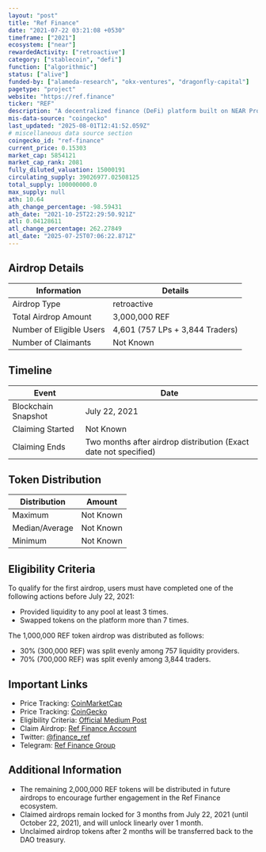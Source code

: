 ```yaml
---
layout: "post"
title: "Ref Finance"
date: "2021-07-22 03:21:08 +0530"
timeframe: ["2021"]
ecosystem: ["near"]
rewardedActivity: ["retroactive"]
category: ["stablecoin", "defi"]
function: ["algorithmic"]
status: ["alive"]
funded-by: ["alameda-research", "okx-ventures", "dragonfly-capital"]
pagetype: "project"
website: "https://ref.finance"
ticker: "REF"
description: "A decentralized finance (DeFi) platform built on NEAR Protocol, offering liquidity provision, swaps, and yield farming."
mis-data-source: "coingecko"
last_updated: "2025-08-01T12:41:52.059Z"
# miscellaneous data source section
coingecko_id: "ref-finance"
current_price: 0.15303
market_cap: 5854121
market_cap_rank: 2081
fully_diluted_valuation: 15000191
circulating_supply: 39026977.02508125
total_supply: 100000000.0
max_supply: null
ath: 10.64
ath_change_percentage: -98.59431
ath_date: "2021-10-25T22:29:50.921Z"
atl: 0.04128611
atl_change_percentage: 262.27849
atl_date: "2025-07-25T07:06:22.871Z"
---
```


## Airdrop Details

| Information              | Details                         |
| ------------------------ | ------------------------------- |
| Airdrop Type             | retroactive                     |
| Total Airdrop Amount     | 3,000,000 REF                   |
| Number of Eligible Users | 4,601 (757 LPs + 3,844 Traders) |
| Number of Claimants      | Not Known                       |

## Timeline

| Event               | Date                                                             |
| ------------------- | ---------------------------------------------------------------- |
| Blockchain Snapshot | July 22, 2021                                                    |
| Claiming Started    | Not Known                                                        |
| Claiming Ends       | Two months after airdrop distribution (Exact date not specified) |

## Token Distribution

| Distribution   | Amount    |
| -------------- | --------- |
| Maximum        | Not Known |
| Median/Average | Not Known |
| Minimum        | Not Known |

## Eligibility Criteria

To qualify for the first airdrop, users must have completed one of the following actions before July 22, 2021:

- Provided liquidity to any pool at least 3 times.
- Swapped tokens on the platform more than 7 times.

The 1,000,000 REF token airdrop was distributed as follows:

- 30% (300,000 REF) was split evenly among 757 liquidity providers.
- 70% (700,000 REF) was split evenly among 3,844 traders.

## Important Links

- Price Tracking: [CoinMarketCap](https://coinmarketcap.com/currencies/ref-finance/)
- Price Tracking: [CoinGecko](https://www.coingecko.com/en/coins/ref-finance/)
- Eligibility Criteria: [Official Medium Post](https://rhea-finance.medium.com/ref-airdrop-for-early-adopters-60f27724b61e)
- Claim Airdrop: [Ref Finance Account](https://app.ref.finance/account)
- Twitter: [@finance_ref](https://twitter.com/finance_ref)
- Telegram: [Ref Finance Group](https://t.me/ref_finance)

## Additional Information

- The remaining 2,000,000 REF tokens will be distributed in future airdrops to encourage further engagement in the Ref Finance ecosystem.
- Claimed airdrops remain locked for 3 months from July 22, 2021 (until October 22, 2021), and will unlock linearly over 1 month.
- Unclaimed airdrop tokens after 2 months will be transferred back to the DAO treasury.
